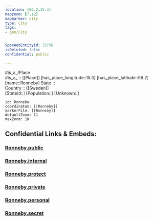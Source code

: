 ```yaml
---
location: [56.2,15.3] 
mapzoom: [7,12] 
mapmarker: city 
type: City
tags:
- geo/City


SpocWebEntityId: 33756
isDeleted: false
confidential: public

---
```

#is_a_/Place  
#is_a_ :: [[Place]] 
[has_place_longitude::15.3] 
[has_place_latitude::56.2] 
[name::Ronneby] 
State ::  
Country :: [[Sweden]]  
[StateId::] 
[Population::] 
[Unknown::] 


```leaflet
id: Ronneby
coordinates: [[Ronneby]] 
markerFile: [[Ronneby]] 
defaultZoom: 11 
maxZoom: 18
```


## Confidential Links & Embeds: 

### [Ronneby.public](/_public/\Earth\Continent\Europe\Europe~North\Sweden\Provinces~Sweden\Blekinge\CityRonneby.public.md) 

### [Ronneby.internal](/_internal/\Earth\Continent\Europe\Europe~North\Sweden\Provinces~Sweden\Blekinge\CityRonneby.internal.md) 

### [Ronneby.protect](/_protect/\Earth\Continent\Europe\Europe~North\Sweden\Provinces~Sweden\Blekinge\CityRonneby.protect.md) 

### [Ronneby.private](/_private/\Earth\Continent\Europe\Europe~North\Sweden\Provinces~Sweden\Blekinge\CityRonneby.private.md) 

### [Ronneby.personal](/_personal/\Earth\Continent\Europe\Europe~North\Sweden\Provinces~Sweden\Blekinge\CityRonneby.personal.md) 

### [Ronneby.secret](/_secret/\Earth\Continent\Europe\Europe~North\Sweden\Provinces~Sweden\Blekinge\CityRonneby.secret.md)

